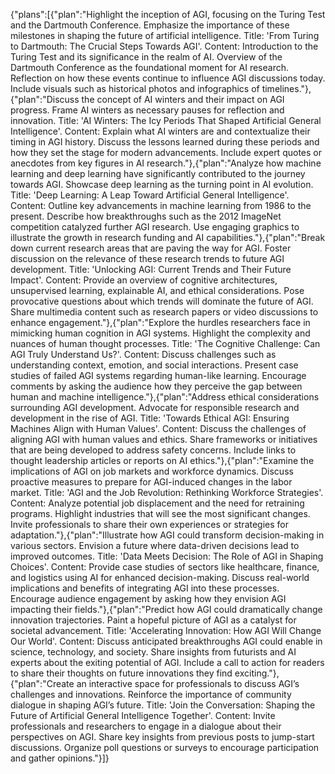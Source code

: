 {"plans":[{"plan":"Highlight the inception of AGI, focusing on the Turing Test and the Dartmouth Conference. Emphasize the importance of these milestones in shaping the future of artificial intelligence. Title: 'From Turing to Dartmouth: The Crucial Steps Towards AGI'. Content: Introduction to the Turing Test and its significance in the realm of AI. Overview of the Dartmouth Conference as the foundational moment for AI research. Reflection on how these events continue to influence AGI discussions today. Include visuals such as historical photos and infographics of timelines."},{"plan":"Discuss the concept of AI winters and their impact on AGI progress. Frame AI winters as necessary pauses for reflection and innovation. Title: 'AI Winters: The Icy Periods That Shaped Artificial General Intelligence'. Content: Explain what AI winters are and contextualize their timing in AGI history. Discuss the lessons learned during these periods and how they set the stage for modern advancements. Include expert quotes or anecdotes from key figures in AI research."},{"plan":"Analyze how machine learning and deep learning have significantly contributed to the journey towards AGI. Showcase deep learning as the turning point in AI evolution. Title: 'Deep Learning: A Leap Toward Artificial General Intelligence'. Content: Outline key advancements in machine learning from 1986 to the present. Describe how breakthroughs such as the 2012 ImageNet competition catalyzed further AGI research. Use engaging graphics to illustrate the growth in research funding and AI capabilities."},{"plan":"Break down current research areas that are paving the way for AGI. Foster discussion on the relevance of these research trends to future AGI development. Title: 'Unlocking AGI: Current Trends and Their Future Impact'. Content: Provide an overview of cognitive architectures, unsupervised learning, explainable AI, and ethical considerations. Pose provocative questions about which trends will dominate the future of AGI. Share multimedia content such as research papers or video discussions to enhance engagement."},{"plan":"Explore the hurdles researchers face in mimicking human cognition in AGI systems. Highlight the complexity and nuances of human thought processes. Title: 'The Cognitive Challenge: Can AGI Truly Understand Us?'. Content: Discuss challenges such as understanding context, emotion, and social interactions. Present case studies of failed AGI systems regarding human-like learning. Encourage comments by asking the audience how they perceive the gap between human and machine intelligence."},{"plan":"Address ethical considerations surrounding AGI development. Advocate for responsible research and development in the rise of AGI. Title: 'Towards Ethical AGI: Ensuring Machines Align with Human Values'. Content: Discuss the challenges of aligning AGI with human values and ethics. Share frameworks or initiatives that are being developed to address safety concerns. Include links to thought leadership articles or reports on AI ethics."},{"plan":"Examine the implications of AGI on job markets and workforce dynamics. Discuss proactive measures to prepare for AGI-induced changes in the labor market. Title: 'AGI and the Job Revolution: Rethinking Workforce Strategies'. Content: Analyze potential job displacement and the need for retraining programs. Highlight industries that will see the most significant changes. Invite professionals to share their own experiences or strategies for adaptation."},{"plan":"Illustrate how AGI could transform decision-making in various sectors. Envision a future where data-driven decisions lead to improved outcomes. Title: 'Data Meets Decision: The Role of AGI in Shaping Choices'. Content: Provide case studies of sectors like healthcare, finance, and logistics using AI for enhanced decision-making. Discuss real-world implications and benefits of integrating AGI into these processes. Encourage audience engagement by asking how they envision AGI impacting their fields."},{"plan":"Predict how AGI could dramatically change innovation trajectories. Paint a hopeful picture of AGI as a catalyst for societal advancement. Title: 'Accelerating Innovation: How AGI Will Change Our World'. Content: Discuss anticipated breakthroughs AGI could enable in science, technology, and society. Share insights from futurists and AI experts about the exiting potential of AGI. Include a call to action for readers to share their thoughts on future innovations they find exciting."},{"plan":"Create an interactive space for professionals to discuss AGI’s challenges and innovations. Reinforce the importance of community dialogue in shaping AGI’s future. Title: 'Join the Conversation: Shaping the Future of Artificial General Intelligence Together'. Content: Invite professionals and researchers to engage in a dialogue about their perspectives on AGI. Share key insights from previous posts to jump-start discussions. Organize poll questions or surveys to encourage participation and gather opinions."}]}